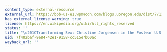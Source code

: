 ```yaml
---
content_type: external-resource
external_url: https://bpb-us-e1.wpmucdn.com/blogs.uoregon.edu/dist/7/11428/files/2016/11/Meyerowitz-Transforming-Sex-1w847rk.pdf
has_external_license_warning: true
license: https://en.wikipedia.org/wiki/All_rights_reserved
status: ''
title: "\u201CTransforming Sex: Christine Jorgensen in the Postwar U.S.\u201D (PDF)"
uid: 7f402baf-9e84-42e1-9158-cc515e7b60ac
wayback_url: ''
---
```


